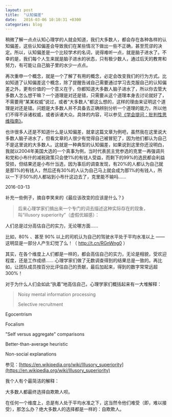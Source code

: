 ```yaml
---
layout: post
title:  "认知偏差"
date:   2016-03-06 10:10:31 +0300
categories: blog
---
```


稍微了解一点点认知心理学的人就会知道，我们大多数人，都会存在各种各样的认知偏差，这些认知偏差会导致我们在某些情况下做出一些不正确，甚至荒谬的决定。所以，认知偏差是一个比较学术的名词，说得难听一点，就是脑子进水了。不幸的是，我们每个人生来就是脑子进水的状态，只有极少数人，通过后天的教育和努力，有可能让自己脑子里的水少一点点。

再次重申一个概念，就是一个了解了有用的概念，必定会改变我们的行为方式。比如知道了认知偏差这个概念，除了提醒告诫自己需要通过学习去克服自己的认知偏差之外，更有价值的一个意义在于，你都知道大多数人脑子进水了，所以你去管大多数人怎么想干嘛？一个道理是对还是错，只需要从这个道理本身去讨论就好了，不需要用“某某权威”说过，或者“大多数人”都这么想的，这样的理由来证明这个道理是对还是错。问题是大多数人并不具备去正确辨别分析一个道理的能力，所以他们不得不诉诸权威，或者诉诸大众。具体的内容，可以参见[《学会提问：批判性思维指南》](https://book.douban.com/subject/1504957/)。

也许很多人还是不知道什么是认知偏差，就拿这篇文章为例吧，虽然我在这里说大多数人脑子进水了，但看文章的人很少有觉得自己被冒犯了，因为他们都认为自己不是这里说的大多数人。这就是一种典型的认知偏差，如果说到这里你还没明白，我就以2004年美国大选的一个真事为例，当时代表民主党参选的克里一再强调共和党和小布什的减税政策只会使1%的有钱人受益，而剩下的99%的选民都会利益受损，但结果还是小布什当选，因为事后的调查发现，有20%的人都认为自己就是那1%的有钱人，然后还有30%的人认为自己马上就会成为那1%的有钱人，所以一下子50%的人都站到小布什这边去了，克里能不输吗……

2016-03-13

补充一些例子，摘自李笑来的《最应该改变的应该是什么？》

>后来心理学家们搞出来一个专门的词去描述这种实际存在的现象，叫“illusory superiority”（虚假优越感）：
>
人们总是过分高估自己的实力，无论哪方面……
>
比如，80% 、甚至 90% 以上的司机认为自己的驾驶水平处于平均水准以上 —— 这明显是一部分人产生幻觉了么！（ http://t.cn/RGnWng0 ）
>
其实，在各个维度上人们都是一样的，都会高估自己的实力，无论是相貌，受欢迎程度，还是工作成绩…… 心理学家们做了无数调查得到的结果总是一致的。再比如，让团队成员按百分比评估自己的贡献，最后加起来，得到的数字常常远超 300%！
>
对于为什么人们会如此“执着”地高估自己，心理学家们概括起来有一大堆解释：
>
>Noisy mental information processing
>
>Selective recruitment
>
Egocentrism
>
Focalism
>
"Self versus aggregate" comparisons
>
Better-than-average heuristic
>
Non-social explanations
>
参见：[https://en.wikipedia.org/wiki/Illusory_superiority](https://en.wikipedia.org/wiki/Illusory_superiority)
>
我个人有个最简洁的解释：
>
大多数人都最终选择自欺欺人呗。
>
在任何一个维度上，总是有人处于平均水准之下，这当然令他们难受（即，难以接受），那怎么办？绝大多数人的选择都是一样的：自欺欺人。
